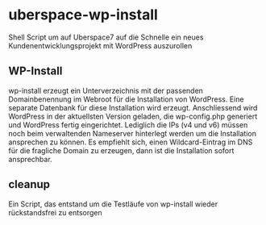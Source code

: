 # uberspace-wp-install
Shell Script um auf Uberspace7 auf die Schnelle ein neues Kundenentwicklungsprojekt mit WordPress auszurollen

## WP-Install
wp-install erzeugt ein Unterverzeichnis mit der passenden Domainbenennung im Webroot für die Installation von WordPress. Eine separate Datenbank für diese Installation wird erzeugt. Anschliessend wird WordPress in der aktuellsten Version geladen, die wp-config.php generiert und WordPress fertig eingerichtet. Lediglich die IPs (v4 und v6) müssen noch beim verwaltenden Nameserver hinterlegt werden um die Installation ansprechen zu können. Es empfiehlt sich, einen Wildcard-Eintrag im DNS für die fragliche Domain zu erzeugen, dann ist die Installation sofort ansprechbar.

## cleanup
Ein Script, das entstand um die Testläufe von wp-install wieder rückstandsfrei zu entsorgen
